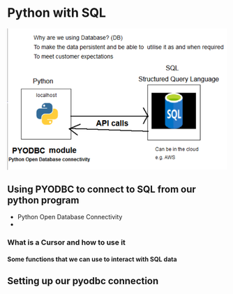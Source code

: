 # Python with SQL
![Python and SQL](./SQL_diagram.png)
## Using PYODBC to connect to SQL from our python program
- Python Open Database Connectivity
- 
### What is a Cursor and how to use it

#### Some functions that we can use to interact with SQL data

## Setting up our pyodbc connection
